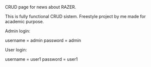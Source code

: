 CRUD page for news about RAZER.

This is fully functional CRUD sistem.
Freestyle project by me made for academic purpose.

Admin login: 

username = admin
password = admin


User login: 

username = user1
password = user1